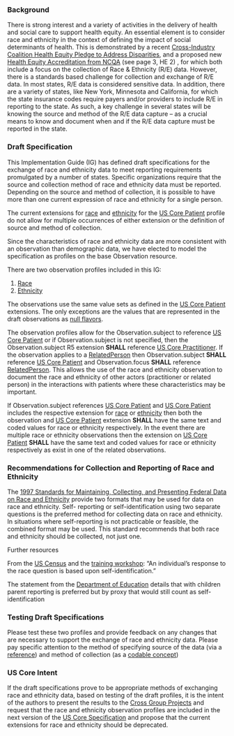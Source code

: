 ### Background

There is strong interest and a variety of activities in the delivery of health and social care to support health equity.  An essential element is to consider race and ethnicity in the context of defining the impact of social determinants of health. This is demonstrated by a recent [Cross-Industry Coalition Health Equity Pledge to Address Disparities](https://www.businesswire.com/news/home/20211026005241/en/Cross-Industry-Coalition-of-Health-Care-Organizations-Sign-Health-Equity-Pledge-to-Address-Disparities), and a proposed new [Health Equity Accreditation from NCQA](https://www.ncqa.org/wp-content/uploads/2021/11/Overview-Memo-Health-Equity-Accreditation-Plus.pdf?utm_medium=email&utm_campaign=publiccomment&utm_source=sf&utm_term=20211109) (see page 3, HE 2) , for which both include a focus on the collection of Race & Ethnicity (R/E) data.  However, there is a standards based challenge for collection and exchange of R/E data.  In most states, R/E data is considered sensitive data.  In addition, there are a variety of states, like New York, Minnesota and California, for which the state insurance codes require payers and/or providers to include R/E in reporting to the state. As such, a key challenge in several states will be knowing the source and method of the R/E data capture – as a crucial means to know and document when and if the R/E data capture must be reported in the state. 

### Draft Specification

This Implementation Guide (IG) has defined draft specifications for the exchange of race and ethnicity data to meet reporting requirements promulgated by a number of states.  Specific organizations require that the source and collection method of race and ethnicity data must be reported. Depending on the source and method of collection, it is possible to have more than one current expression of race and ethnicity for a single person.

The current extensions for [race](http://hl7.org/fhir/us/core/StructureDefinition-us-core-race.html) and [ethnicity](http://hl7.org/fhir/us/core/StructureDefinition-us-core-ethnicity.html) for the [US Core Patient](http://hl7.org/fhir/us/core/StructureDefinition/us-core-patient) profile do not allow for multiple occurrences of either extension or the definition of source and method of collection.

Since the characteristics of race and ethnicity data are more consistent with an observation than demographic data, we have elected to model the specification as profiles on the base Observation resource.

There are two observation profiles included in this IG:

1. [Race](StructureDefinition-SDOHCC-ObservationRace.html)
2. [Ethnicity](StructureDefinition-SDOHCC-ObservationEthnicity.html)

The observations use the same value sets as defined in the [US Core Patient](http://hl7.org/fhir/us/core/StructureDefinition/us-core-patient) extensions.  The only exceptions are the values that are represented in the draft observations as [null flavors](https://www.hl7.org/fhir/v3/NullFlavor/cs.html).

The observation profiles allow for the Observation.subject to reference [US Core Patient](http://hl7.org/fhir/us/core/StructureDefinition/us-core-patient) or if Observation.subject is not specified, then the Observation.subject R5 extension **SHALL** reference [US Core Practitioner](http://hl7.org/fhir/us/core/StructureDefinition/us-core-practitioner). If the observation applies to a [RelatedPerson](http://hl7.org/fhir/relatedperson.html) then Observation.subject **SHALL** reference [US Core Patient](http://hl7.org/fhir/us/core/StructureDefinition/us-core-patient) and Observation.focus **SHALL** reference [RelatedPerson](http://hl7.org/fhir/relatedperson.html). This allows the use of the race and ethnicity observation to document the race and ethnicity of other actors (practitioner or related person) in the interactions with patients where these characteristics may be important.

If Observation.subject references [US Core Patient](http://hl7.org/fhir/us/core/StructureDefinition/us-core-patient) and [US Core Patient](http://hl7.org/fhir/us/core/StructureDefinition/us-core-patient) includes the respective extension for [race](http://hl7.org/fhir/us/core/StructureDefinition-us-core-race.html)  or [ethnicity](http://hl7.org/fhir/us/core/StructureDefinition-us-core-ethnicity.html) then both the observation and [US Core Patient](http://hl7.org/fhir/us/core/StructureDefinition/us-core-patient) extension **SHALL** have the same text and coded values for race or ethnicity respectively. In the event there are multiple race or ethnicity observations then the extension on [US Core Patient](http://hl7.org/fhir/us/core/StructureDefinition/us-core-patient) **SHALL** have the same text and coded values for race or ethnicity respectively as exist in one of the related observations.

### Recommendations for Collection and Reporting of Race and Ethnicity

The [1997 Standards for Maintaining, Collecting, and Presenting Federal Data on Race and Ethnicity](https://www.doi.gov/pmb/eeo/Data-Standards) provide two formats that may be used for data on race and ethnicity. Self- reporting or self-identification using two separate questions is the preferred method for collecting data on race and ethnicity. In situations where self-reporting is not practicable or feasible, the combined format may be used. This standard recommends that both race and ethnicity should be collected, not just one. 

Further resources

From the [US Census](https://www.census.gov/topics/population/race/about.html) and the [training workshop](https://www2.census.gov/about/training-workshops/2020/2020-02-19-pop-presentation.pdf): “An individual’s response to the race question is based upon self-identification.”

The statement from the [Department of Education](https://www.govinfo.gov/content/pkg/FR-2007-10-19/html/E7-20613.htm) details that with children parent reporting is preferred but by proxy that would still count as self-identification

### Testing Draft Specifications

Please test these two profiles and provide feedback on any changes that are necessary to support the exchange of race and ethnicity data.  Please pay specific attention to the method of specifying source of the data (via a [reference](https://www.hl7.org/fhir/references.html#Reference)) and method of collection (as a [codable concept](https://www.hl7.org/fhir/datatypes.html#CodeableConcept))

### US Core Intent

If the draft specifications prove to be appropriate methods of exchanging race and ethnicity data, based on testing of the draft profiles, it is the intent of the authors to present the results to the [Cross Group Projects](http://www.hl7.org/Special/committees/cgp/index.cfm) and request that the race and ethnicity observation profiles are included in the next version of the [US Core Specification](http://hl7.org/fhir/us/core/) and propose that the current extensions for race and ethnicity should be deprecated.